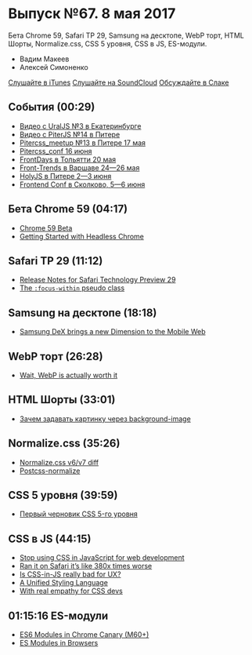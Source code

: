 # Выпуск №67. 8 мая 2017

Бета Chrome 59, Safari TP 29, Samsung на десктопе, WebP торт, HTML Шорты, Normalize.css, CSS 5 уровня, CSS в JS, ES-модули.

- Вадим Макеев
- Алексей Симоненко

[Слушайте в iTunes](https://itunes.apple.com/ru/podcast/veb-standarty/id1080500016)
[Слушайте на SoundCloud](https://soundcloud.com/web-standards/episode-67)
[Обсуждайте в Слаке](http://slack.web-standards.ru/)

## События (00:29)

- [Видео с UralJS №3 в Екатеринбурге](https://youtu.be/EXX5HmD_5lU?list=PLVxsRDo37_Zdda1PEmbGomFbisl9O3vU1)
- [Видео с PiterJS №14 в Питере](https://youtu.be/thVZI3mUXUM?list=PLcXJ90eZ2bxggKRhomjNwJ8Zftq8yR7nS)
- [Pitercss_meetup №13 в Питере 17 мая](https://pitercss.timepad.ru/event/487743/)
- [Pitercss_conf 16 июня](https://pitercss.com/)
- [FrontDays в Тольятти 20 мая](https://frontdays.ru/)
- [Front-Trends в Варшаве 24—26 мая](https://2017.front-trends.com/)
- [HolyJS в Питере 2—3 июня](https://holyjs.ru/)
- [Frontend Conf в Сколково, 5—6 июня](http://frontendconf.ru/)

## Бета Chrome 59 (04:17)

- [Chrome 59 Beta](https://blog.chromium.org/2017/05/chrome-59-beta-headless-chromium-native.html)
- [Getting Started with Headless Chrome](https://developers.google.com/web/updates/2017/04/headless-chrome)

## Safari TP 29 (11:12)

- [Release Notes for Safari Technology Preview 29](https://webkit.org/blog/7532/release-notes-for-safari-technology-preview-29/)
- [The `:focus-within` pseudo class](https://www.iandevlin.com/blog/2017/04/css/the-focus-within-pseudo-class)

## Samsung на десктопе (18:18)

- [Samsung DeX brings a new Dimension to the Mobile Web](https://medium.com/p/f80d7edcab29)

## WebP торт (26:28)

- [Wait, WebP is actually worth it](https://www.zachleat.com/web/webp/)

## HTML Шорты (33:01)

- [Зачем задавать картинку через background-image](https://youtu.be/3gvjDqhYJ60?list=PLQJNT2fdCJngOj0mGZaTcZRyfSBTCWHe1)

## Normalize.css (35:26)

- [Normalize.css v6/v7 diff](https://github.com/necolas/normalize.css/compare/6.0.0...7.0.0#diff-bb3dde41d97f19be8ab7b4780a915d5e)
- [Postcss-normalize](https://github.com/jonathantneal/postcss-normalize)

## CSS 5 уровня (39:59)

- [Первый черновик CSS 5-го уровня](http://css-live.ru/vecssti-s-polej/pervyj-chernovik-css-5-urovnya.html)

## CSS в JS (44:15)

- [Stop using CSS in JavaScript for web development](https://medium.com/p/fa32fb873dcc)
- [Ran it on Safari it’s like 380x times worse](https://twitter.com/notwaldorf/status/859636431974739968)
- [Is CSS-in-JS really bad for UX?](https://medium.com/p/e9cce7b2da83)
- [A Unified Styling Language](https://markdalgleish.github.io/presentation-a-unified-styling-language/)
- [With real empathy for CSS devs](https://twitter.com/markdalgleish/status/860552496904908800)

## 01:15:16 ES-модули

- [ES6 Modules in Chrome Canary (M60+)](https://medium.com/p/ba588dfb8ab7)
- [ES Modules in Browsers](https://jakearchibald.com/2017/es-modules-in-browsers/)
